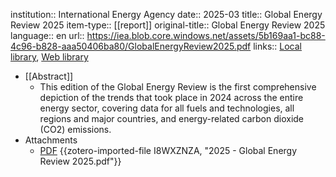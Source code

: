 institution:: International Energy Agency
date:: 2025-03
title:: Global Energy Review 2025
item-type:: [[report]]
original-title:: Global Energy Review 2025
language:: en
url:: https://iea.blob.core.windows.net/assets/5b169aa1-bc88-4c96-b828-aaa50406ba80/GlobalEnergyReview2025.pdf
links:: [Local library](zotero://select/library/items/RB76A29Z), [Web library](https://www.zotero.org/users/46463/items/RB76A29Z)

- [[Abstract]]
	- This edition of the Global Energy Review is the first comprehensive depiction of the trends that took place in 2024 across the entire energy sector, covering data for all fuels and technologies, all regions and major countries, and energy-related carbon dioxide (CO2) emissions.
- Attachments
	- [PDF](zotero://select/library/items/I8WXZNZA) {{zotero-imported-file I8WXZNZA, "2025 - Global Energy Review 2025.pdf"}}